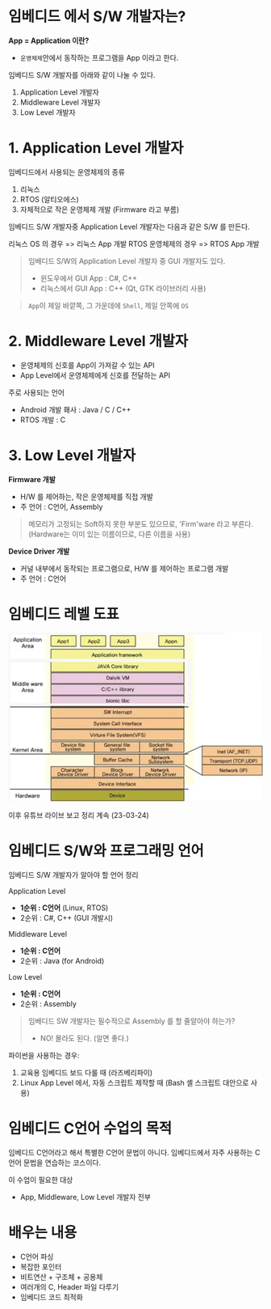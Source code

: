 # 임베디드 에서 S/W 개발자는?

**App = Application 이란?**
- `운영체제`안에서 동작하는 프로그램을 App 이라고 한다.

임베디드 S/W 개발자를 아래와 같이 나눌 수 있다.
1. Application Level 개발자
2. Middleware Level 개발자
3. Low Level 개발자

# 1. Application Level 개발자

임베디드에서 사용되는 운영체제의 종류
1. 리눅스
2. RTOS (알티오에스)
3. 자체적으로 작은 운영체제 개발 (Firmware 라고 부름)

임베디드 S/W 개발자중 Application Level 개발자는 다음과 같은 S/W 를 만든다.

리눅스 OS 의 경우 => 리눅스 App 개발
RTOS 운영체제의 경우 => RTOS App 개발

> 임베디드 S/W의 Application Level 개발자 중 GUI 개발자도 있다.
>   - 윈도우에서 GUI App : C#, C++
>   - 리눅스에서 GUI App : C++ (Qt, GTK 라이브러리 사용)

> `App`이 제일 바깥쪽, 그 가운데에 `Shell`, 제일 안쪽에 `OS`

# 2. Middleware Level 개발자

- 운영체제의 신호를 App이 가져갈 수 있는  API
- App Level에서 운영체제에게 신호를 전달하는 API

주로 사용되는 언어
- Android 개발 홰사 : Java / C / C++
- RTOS 개발 : C

# 3. Low Level 개발자

**Firmware 개발**
- H/W 를 제어하는, 작은 운영체제를 직접 개발
- 주 언어 : C언어, Assembly
> 메모리가 고정되는 Soft하지 못한 부분도 있으므로, 'Firm'ware 라고 부른다. (Hardware는 이미 있는 이름이므로, 다른 이름을 사용)

**Device Driver 개발**
- 커널 내부에서 동작되는 프로그램으로, H/W 를 제어하는 프로그램 개발
- 주 언어 : C언어

# 임베디드 레벨 도표

<img src="./imgs/임베디드레벨도표.png">

이후 유튜브 라이브 보고 정리 계속 (23-03-24)

# 임베디드 S/W와 프로그래밍 언어

임베디드 S/W 개발자가 알아야 할 언어 정리

Application Level
- **1순위 : C언어** (Linux, RTOS)
- 2순위 : C#, C++ (GUI 개발시)

Middleware Level
- **1순위 : C언어**
- 2순위 : Java (for Android)

Low Level
- **1순위 : C언어**
- 2순위 : Assembly

> 임베디드 SW 개발자는 필수적으로 Assembly 를 할 줄알아야 하는가?
> - NO! 몰라도 된다. (알면 좋다.)

파이썬을 사용하는 경우:
1. 교육용 임베디드 보드 다룰 때 (라즈베리파이)
2. Linux App Level 에서, 자동 스크립트 제작할 때 (Bash 셸 스크립트 대안으로 사용)

# 임베디드 C언어 수업의 목적

임베디드 C언어라고 해서 특별한 C언어 문법이 아니다.
임베디드에서 자주 사용하는 C언어 문법을 연습하는 코스이다.

이 수업이 필요한 대상
- App, Middleware, Low Level 개발자 전부

# 배우는 내용
- C언어 파싱
- 복잡한 포인터
- 비트연산 + 구조체 + 공용체
- 여러개의 C, Header 파일 다루기
- 임베디드 코드 최적화